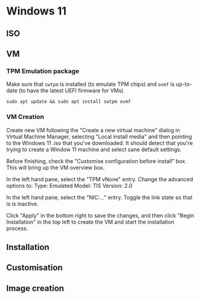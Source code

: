 # Windows 11
## ISO


## VM
### TPM Emulation package
Make sure that `swtpm` is installed (to emulate TPM chips) and `ovmf` is up-to-date (to have the latest UEFI firmware for VMs)

```sudo apt update && sudo apt install swtpm ovmf```

### VM Creation
Create new VM following the "Create a new virtual machine" dialog in Virtual Machine Manager, selecting "Local install media" and then pointing to the Windows 11 .iso that you've downloaded. It should detect that you're trying to create a Window 11 machine and select sane default settings.

Before finishing, check the "Customise configuration before install" box. This will bring up the VM overview box.

In the left hand pane, select the "TPM vNone" entry. Change the advanced options to:
	Type: Emulated
	Model: TIS
	Version: 2.0

In the left hand pane, select the "NIC:..." entry. Toggle the link state so that is is inactive.

Click "Apply" in the bottom right to save the changes, and then click "Begin Installation" in the top left to create the VM and start the installation process.

## Installation

## Customisation

## Image creation